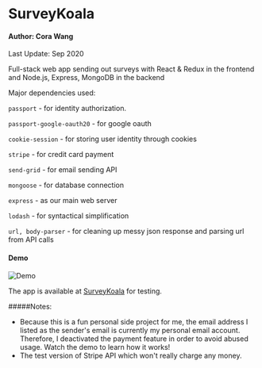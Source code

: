 # SurveyKoala
#### Author: Cora Wang
Last Update: Sep 2020

Full-stack web app sending out surveys with React &amp; Redux in the frontend and Node.js, Express, MongoDB in the backend

Major dependencies used:

```passport``` - for identity authorization.

```passport-google-oauth20``` - for google oauth

```cookie-session``` - for storing user identity through cookies

```stripe``` - for credit card payment

```send-grid``` - for email sending API

```mongoose``` - for database connection

```express``` - as our main web server

```lodash``` - for syntactical simplification

```url, body-parser``` - for cleaning up messy json response and parsing url from API calls

#### Demo
![Demo](./demo/demo.gif)

The app is available at [SurveyKoala](https://surveykoala.herokuapp.com) for testing.


#####Notes:
* Because this is a fun personal side project for me, the email address I listed as the sender's email is currently my personal email account. 
Therefore, I deactivated the payment feature in order to avoid abused usage. Watch the demo to learn how it works!
* The test version of Stripe API which won't really charge any money. 
